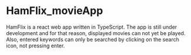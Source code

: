 # HamFlix_movieApp

HamFlix is a react web app written in TypeScript.
The app is still under development and for that reason, displayed movies can not yet be played.
Also, entered keywords can only be searched by clicking on the search icon, not pressing enter.
